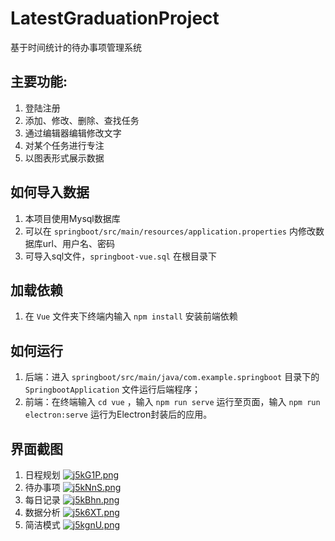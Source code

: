 # LatestGraduationProject
基于时间统计的待办事项管理系统

## 主要功能:
1. 登陆注册
2. 添加、修改、删除、查找任务
3. 通过编辑器编辑修改文字
4. 对某个任务进行专注
5. 以图表形式展示数据

## 如何导入数据
1. 本项目使用Mysql数据库
2. 可以在 `springboot/src/main/resources/application.properties` 内修改数据库url、用户名、密码
3. 可导入sql文件，`springboot-vue.sql` 在根目录下

## 加载依赖
1. 在 `Vue` 文件夹下终端内输入 `npm install` 安装前端依赖

## 如何运行
1. 后端：进入 `springboot/src/main/java/com.example.springboot` 目录下的 `SpringbootApplication` 文件运行后端程序；
2. 前端：在终端输入 `cd vue` ，输入 `npm run serve` 运行至页面，输入 `npm run electron:serve` 运行为Electron封装后的应用。

## 界面截图
1. 日程规划
    [![j5kG1P.png](https://s1.ax1x.com/2022/07/16/j5kG1P.png)](https://imgtu.com/i/j5kG1P)
2. 待办事项
    [![j5kNnS.png](https://s1.ax1x.com/2022/07/16/j5kNnS.png)](https://imgtu.com/i/j5kNnS)
3. 每日记录
    [![j5kBhn.png](https://s1.ax1x.com/2022/07/16/j5kBhn.png)](https://imgtu.com/i/j5kBhn)
4. 数据分析
    [![j5k6XT.png](https://s1.ax1x.com/2022/07/16/j5k6XT.png)](https://imgtu.com/i/j5k6XT)
5. 简洁模式
    [![j5kgnU.png](https://s1.ax1x.com/2022/07/16/j5kgnU.png)](https://imgtu.com/i/j5kgnU)